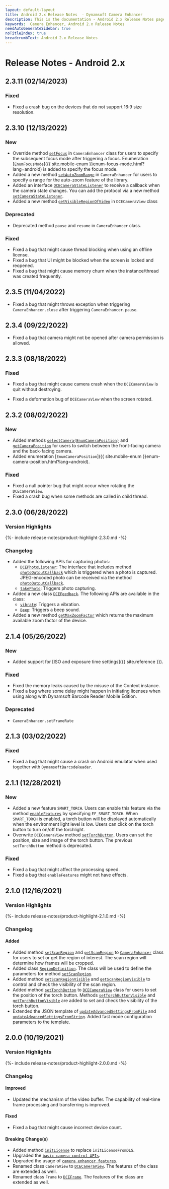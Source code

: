 ```yaml
---
layout: default-layout
title: Android 2.x Release Notes  - Dynamsoft Camera Enhancer
description: This is the documentation - Android 2.x Release Notes page of Dynamsoft Camera Enhancer.
keywords:  Camera Enhancer, Android 2.x Release Notes
needAutoGenerateSidebar: true
noTitleIndex: true
breadcrumbText: Android 2.x Release Notes
---
```


# Release Notes - Android 2.x

## 2.3.11 (02/14/2023)

### Fixed

- Fixed a crash bug on the devices that do not support 16:9 size resolution.

## 2.3.10 (12/13/2022)

### New

- Override method [`setFocus`](../primary-api/camera-enhancer.md#setfocussubsequentfocusmode) in `CameraEnhancer` class for users to specify the subsequent focus mode after triggering a focus. Enumeration [`EnumFocusMode`]({{ site.mobile-enum }}enum-focus-mode.html?lang=android) is added to specify the focus mode.
- Added a new method [`setAutoZoomRange`](../primary-api/camera-enhancer.md#setautozoomrange) in `CameraEnhancer` for users to specify a range for the auto-zoom feature of the library.
- Added an interface [`DCECameraStateListener`](../auxiliary-api/protocol-dcecamerastatelistener.md) to receive a callback when the camera state changes. You can add the protocol via a new method [`setCameraStateListener`](../primary-api/camera-enhancer.md#setcamerastatelistener).
- Added a new method [`getVisibleRegionOfVideo`](../auxiliary-api/dcecameraview.md#getvisibleregionofvideo) in `DCECameraView` class

### Deprecated

- Deprecated method `pause` and `resume` in `CameraEnhancer` class.

### Fixed

- Fixed a bug that might cause thread blocking when using an offline license.
- Fixed a bug that UI might be blocked when the screen is locked and reopened.
- Fixed a bug that might cause memory churn when the instance/thread was created frequently.

## 2.3.5 (11/04/2022)

- Fixed a bug that might throws exception when triggering `CameraEnhancer.close` after triggering `CameraEnhancer.pause`.

## 2.3.4 (09/22/2022)

- Fixed a bug that camera might not be opened after camera permission is allowed.

## 2.3.3 (08/18/2022)

### Fixed

- Fixed a bug that might cause camera crash when the `DCECameraView` is quit without destroying.

- Fixed a deformation bug of `DCECameraView` when the screen rotated.

## 2.3.2 (08/02/2022)

### New

- Added methods [`selectCamera(EnumCameraPosition)`](../primary-api/camera-enhancer.md#selectcameraenumcameraposition) and [`getCameraPosition`](../primary-api/camera-enhancer.md#getcameraposition) for users to switch between the front-facing camera and the back-facing camera.
- Added enumeration [`EnumCameraPosition`]({{ site.mobile-enum }}enum-camera-position.html?lang=android).

### Fixed

- Fixed a null pointer bug that might occur when rotating the `DCECameraView`.
- Fixed a crash bug when some methods are called in child thread.

## 2.3.0 (06/28/2022)

<div class="fold-panel-prefix"></div>

### Version Highlights <i class="fa fa-caret-down"></i>

<div class="fold-panel-start"></div>

{%- include release-notes/product-highlight-2.3.0.md -%}

<div class="fold-panel-end"></div>

### Changelog

- Added the following APIs for capturing photos:
  - [`DCEPhotoListener`]({{site.android-api-auxiliary}}interface-dcephotolistener.html): The interface that includes method [`photoOutputCallback`]({{site.android-api-auxiliary}}interface-dcephotolistener.html#photooutputcallback) which is triggered when a photo is captured. JPEG-encoded photo can be received via the method [`photoOutputCallback`]({{site.android-api-auxiliary}}interface-dcephotolistener.html#photooutputcallback).
  - [`takePhoto`]({{site.android-api}}camera-enhancer.html#takephoto): Triggers photo capturing.
- Added a new class [`DCEFeedback`]({{site.android-api-auxiliary}}dcefeedback.html). The following APIs are available in the class:
  - [`vibrate`]({{site.android-api-auxiliary}}dcefeedback.html#vibrate): Triggers a vibration.
  - [`Beep`]({{site.android-api-auxiliary}}dcefeedback.html#beep): Triggers a beep sound.
- Added a new method [`getMaxZoomFactor`]({{site.android-api}}camera-enhancer.html#getmaxzoomfactor) which returns the maximum available zoom factor of the device.

## 2.1.4 (05/26/2022)

### New

- Added support for [ISO and exposure time settings]({{ site.reference }}).

### Fixed

- Fixed the memory leaks caused by the misuse of the Context instance.
- Fixed a bug where some delay might happen in initiating licenses when using along with Dynamsoft Barcode Reader Mobile Edition.

### Deprecated

- `CameraEnhancer.setFrameRate`

## 2.1.3 (03/02/2022)

### Fixed

- Fixed a bug that might cause a crash on Android emulator when used together with `DynamsoftBarcodeReader`.

## 2.1.1 (12/28/2021)

### New

- Added a new feature `SMART_TORCH`. Users can enable this feature via the method [`enableFeatures`]({{site.android-api}}camera-enhancer.html#enablefeatures) by specifying `EF_SMART_TORCH`. When `SMART_TORCH` is enabled, a torch button will be displayed automatically when the environment light level is low. Users can click on the torch button to turn on/off the torchlight.
- Overwrite `DCECameraView` method [`setTorchButton`]({{site.android-api-auxiliary}}dcecameraview.html#settorchbutton). Users can set the position, size and image of the torch button. The previous `setTorchButton` method is deprecated.

### Fixed

- Fixed a bug that might affect the processing speed.
- Fixed a bug that `enableFeatures` might not have effects.

## 2.1.0 (12/16/2021)

<div class="fold-panel-prefix"></div>

### Version Highlights <i class="fa fa-caret-down"></i>

<div class="fold-panel-start"></div>

{%- include release-notes/product-highlight-2.1.0.md -%}

<div class="fold-panel-end"></div>

### Changelog

#### Added

- Added method [`setScanRegion`]({{site.android-api}}camera-enhancer.html#setscanregion) and [`getScanRegion`]({{site.android-api}}camera-enhancer.html#getscanregion) to [`CameraEnhancer`]({{site.android-api}}camera-enhancer.html) class for users to set or get the region of interest. The scan region will determine how frames will be cropped.
- Added class [`RegionDefinition`]({{site.android-api-auxiliary}}region-definition.html). The class will be used to define the parameters for method [`setScanRegion`]({{site.android-api}}camera-enhancer.html#setscanregion).
- Added method [`setScanRegionVisible`]({{site.android-api}}camera-enhancer.html#setscanregionvisible) and [`getScanRegionVisible`]({{site.android-api}}camera-enhancer.html#getscanregionvisible) to control and check the visibility of the scan region.
- Added method [`setTorchButton`]({{site.android-api-auxiliary}}dcecameraview.html#settorchbutton) to [`DCECameraView`]({{site.android-api-auxiliary}}dcecameraview.html) class for users to set the position of the torch button. Methods [`setTorchButtonVisible`]({{site.android-api-auxiliary}}dcecameraview.html#settorchbuttonvisible) and [`getTorchButtonVisible`]({{site.android-api-auxiliary}}dcecameraview.html#gettorchbuttonvisible) are added to set and check the visibility of the torch button.
- Extended the JSON template of [`updateAdvancedSettingsFromFile`]({{site.android-api}}camera-enhancer.html#updateadvancedsettingsfromfile) and [`updateAdvancedSettingsFromString`]({{site.android-api}}camera-enhancer.html#updateadvancedsettingsfromstring). Added fast mode configuration parameters to the template.

## 2.0.0 (10/19/2021)

<div class="fold-panel-prefix"></div>

### Version Highlights <i class="fa fa-caret-down"></i>

<div class="fold-panel-start"></div>

{%- include release-notes/product-highlight-2.0.0.md -%}

<div class="fold-panel-end"></div>

### Changelog

#### Improved

- Updated the mechanism of the video buffer. The capability of real-time frame processing and transferring is improved.

#### Fixed

- Fixed a bug that might cause incorrect device count.

#### Breaking Change(s)

- Added method [`initLicense`]({{site.android-api}}camera-enhancer.html#initlicense) to replace `initLicenseFromDLS`.
- Upgraded the [`basic camera-control APIs`]({{site.android-api}}camera-enhancer.html#basic-camera-control-methods).
- Upgraded the usage of [`camera enhancer features`]({{site.android-api}}camera-enhancer.html#enhanced-features).
- Renamed class `CameraView` to [`DCECameraView`]({{site.android-api-auxiliary}}dcecameraview.html). The features of the class are extended as well.
- Renamed class `Frame` to [`DCEFrame`]({{site.android-api-auxiliary}}dceframe.html). The features of the class are extended as well.
